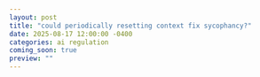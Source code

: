 ```yaml
---
layout: post
title: "could periodically resetting context fix sycophancy?"
date: 2025-08-17 12:00:00 -0400
categories: ai regulation
coming_soon: true
preview: ""
---
```

